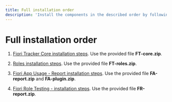 ```yaml
---
title: Full installation order
description: 'Install the components in the described order by following linked component-specific guides.'
---
```

# Full installation order

1. [Fiori Tracker Core installation steps](core/SPS03/inst.md). Use the provided file **FT-core.zip**.

2. [Roles installation steps](ro/FPS01/inst.md). Use the provided file **FT-roles.zip**.

3. [Fiori App Usage - Report installation steps](https://help.fioriappsusage.org/2020/FPS01/inst/). Use the provided file **FA-report.zip** and **FA-plugin.zip**.

5. [Fiori Role Testing - installation steps](https://fioriroletesting.com/installation). Use the provided file **FR-report.zip**.
